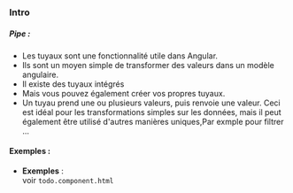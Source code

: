 ### Intro
#####  Pipe :
- Les tuyaux sont une fonctionnalité utile dans Angular.<br>
- Ils sont un moyen simple de transformer des valeurs dans un modèle angulaire.<br> 
- Il existe des tuyaux intégrés <br>
- Mais vous pouvez également créer vos propres tuyaux. <br> 
- Un tuyau prend une ou plusieurs valeurs, puis renvoie une valeur. Ceci est idéal pour les transformations simples sur les données, mais il peut également être utilisé d'autres manières uniques,Par exmple pour filtrer ...


#### Exemples :
* <strong>Exemples</strong> : <br>
 voir `todo.component.html`

